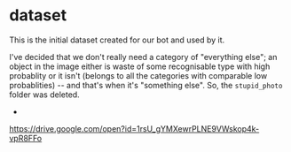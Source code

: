 # dataset
This is the initial dataset created for our bot and used by it.

I've decided that we don't really need a category of "everything else"; an object in the image either is waste of some recognisable type with high probablity or it isn't (belongs to all the categories with comparable low probablities) -- and that's when it's "something else".
So, the `stupid_photo` folder was deleted. 


+ 

https://drive.google.com/open?id=1rsU_gYMXewrPLNE9VWskop4k-vpR8FFo

